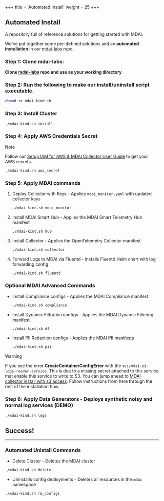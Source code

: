 +++
title = 'Automated Install'
weight = 25
+++

## Automated Install

A repository full of reference solutions for getting started with MDAI.

We've put together some pre-defined solutions and an **automated installation** in our [mdai-labs](https://github.com/DecisiveAI/mdai-labs/blob/main/README.md) repo. 

### Step 1: Clone mdai-labs:
**Clone [mdai-labs](https://github.com/DecisiveAI/mdai-labs/tree/main) repo and use as your working directory**

### Step 2: Run the following to make our install/uninstall script executable.
```sh
chmod +x mdai-kind.sh
```

### Step 3: Install Cluster

```sh
./mdai-kind.sh install
```

### Step 4: Apply AWS Credentials Secret 
>[!NOTE]
>Follow our [Setup IAM for AWS & MDAI Collector User Guide](setup_iam_longterm_user_s3) to get your AWS secrets.
```sh
./mdai-kind.sh aws_secret
```

### Step 5: Apply MDAI commands
1. Deploy Collector with Keys - Applies `mdai_monitor.yaml` with updated collector keys
    ```sh
    ./mdai-kind.sh mdai_monitor
    ```
2. Install MDAI Smart Hub - Applies the MDAI Smart Telemetry Hub manifest 
    ```sh
    ./mdai-kind.sh hub
    ```
3. Install Collector - Applies the OpenTelemetry Collector manifest 
    ```sh
    ./mdai-kind.sh collector
    ```
4. Forward Logs to MDAI via Fluentd - Installs Fluentd Helm chart with log forwarding config  
    ```sh
    ./mdai-kind.sh fluentd
    ```

### **Optional** MDAI Advanced Commands
- Install Compliance configs - Applies the MDAI Compliance manifest 
    ```sh
    ./mdai-kind.sh compliance
    ```

- Install Dynamic Filtration configs - Applies the MDAI Dynamic Filtering manifest 
    ```sh
    ./mdai-kind.sh df
    ```

- Install PII Redaction configs - Applies the MDAI PII manifests
    ```sh
    ./mdai-kind.sh pii
    ```

>[!WARNING]
>
>If you see the error **CreateContainerConfigError** with the `svc/mdai-s3-logs-reader-service`. This is due to a missing secret attached to this service that enable this service to write to S3. You can jump ahead to [MDAI collector install with s3 access](setup_iam_longterm_user_s3). Follow instructions from here through the rest of the installation flow.

### Step 6: Apply Data Generators - Deploys synthetic noisy and normal log services (DEMO)
```sh
./mdai-kind.sh logs
```

## Success!

---

### Automated Unistall Commands
- Delete Cluster - Deletes the MDAI cluster 
```sh
./mdai-kind.sh delete
```
- Uninstalls config deployments - Deletes all resources in the `mdai` namespace 
```sh
./mdai-kind.sh rm_configs
```
